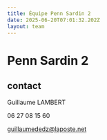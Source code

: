 ```yaml
---
title: Équipe Penn Sardin 2
date: 2025-06-20T07:01:32.202Z
layout: team
---
```


# Penn Sardin 2



## contact 

Guillaume LAMBERT

06 27 08 15 60

guillaumededz@laposte.net

